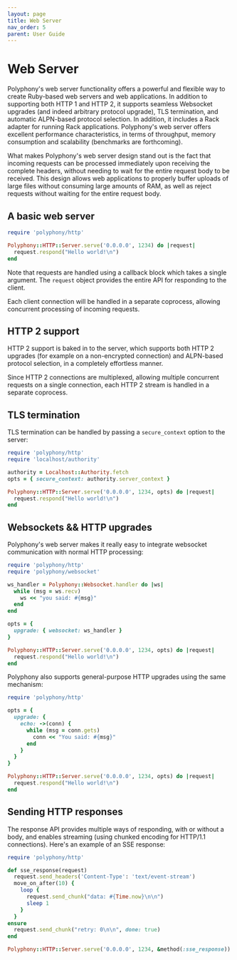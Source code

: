 ```yaml
---
layout: page
title: Web Server
nav_order: 5
parent: User Guide
---
```

# Web Server

Polyphony's web server functionality offers a powerful and flexible way to
create Ruby-based web servers and web applications. In addition to supporting
both HTTP 1 and HTTP 2, it supports seamless Websocket upgrades (and indeed
arbitrary protocol upgrade), TLS termination, and automatic ALPN-based protocol
selection. In addition, it includes a Rack adapter for running Rack
applications. Polyphony's web server offers excellent performance
characteristics, in terms of throughput, memory consumption and scalability
(benchmarks are forthcoming).

What makes Polyphony's web server design stand out is the fact that incoming
requests can be processed immediately upon receiving the complete headers,
without needing to wait for the entire request body to be received. This design
allows web applications to properly buffer uploads of large files without
consuming large amounts of RAM, as well as reject requests without waiting for
the entire request body.

## A basic web server

```ruby
require 'polyphony/http'

Polyphony::HTTP::Server.serve('0.0.0.0', 1234) do |request|
  request.respond("Hello world!\n")
end
```

Note that requests are handled using a callback block which takes a single
argument. The `request` object provides the entire API for responding to the
client.

Each client connection will be handled in a separate coprocess, allowing
concurrent processing of incoming requests.

## HTTP 2 support

HTTP 2 support is baked in to the server, which supports both HTTP 2 upgrades
(for example on a non-encrypted connection) and ALPN-based protocol selection,
in a completely effortless manner.

Since HTTP 2 connections are multiplexed, allowing multiple concurrent requests
on a single connection, each HTTP 2 stream is handled in a separate coprocess.

## TLS termination

TLS termination can be handled by passing a `secure_context` option to the
server:

```ruby
require 'polyphony/http'
require 'localhost/authority'

authority = Localhost::Authority.fetch
opts = { secure_context: authority.server_context }

Polyphony::HTTP::Server.serve('0.0.0.0', 1234, opts) do |request|
  request.respond("Hello world!\n")
end
```

## Websockets && HTTP upgrades

Polyphony's web server makes it really easy to integrate websocket communication
with normal HTTP processing:

```ruby
require 'polyphony/http'
require 'polyphony/websocket'

ws_handler = Polyphony::Websocket.handler do |ws|
  while (msg = ws.recv)
    ws << "you said: #{msg}"
  end
end

opts = {
  upgrade: { websocket: ws_handler }
}

Polyphony::HTTP::Server.serve('0.0.0.0', 1234, opts) do |request|
  request.respond("Hello world!\n")
end
```

Polyphony also supports general-purpose HTTP upgrades using the same mechanism:

```ruby
require 'polyphony/http'

opts = {
  upgrade: {
    echo: ->(conn) {
      while (msg = conn.gets)
        conn << "You said: #{msg}"
      end
    }
  }
}

Polyphony::HTTP::Server.serve('0.0.0.0', 1234, opts) do |request|
  request.respond("Hello world!\n")
end
```

## Sending HTTP responses

The response API provides multiple ways of responding, with or without a body,
and enables streaming (using chunked encoding for HTTP/1.1 connections). Here's
an example of an SSE response:

```ruby
require 'polyphony/http'

def sse_response(request)
  request.send_headers('Content-Type': 'text/event-stream')
  move_on_after(10) {
    loop {
      request.send_chunk("data: #{Time.now}\n\n")
      sleep 1
    }
  }
ensure
  request.send_chunk("retry: 0\n\n", done: true)
end

Polyphony::HTTP::Server.serve('0.0.0.0', 1234, &method(:sse_response))
```

